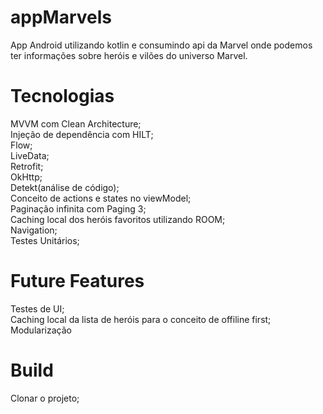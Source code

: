 # appMarvels
App Android utilizando kotlin e consumindo api da Marvel onde podemos ter informações sobre heróis e vilões do universo Marvel.

# Tecnologias
MVVM com Clean Architecture;<br />
Injeção de dependência com HILT;<br />
Flow;<br />
LiveData;<br />
Retrofit;<br />
OkHttp;<br />
Detekt(análise de código);<br />
Conceito de actions e states no viewModel;<br />
Paginação infinita com Paging 3;<br />
Caching local dos heróis favoritos utilizando ROOM;<br />
Navigation;<br />
Testes Unitários;<br />

# Future Features
Testes de UI;<br />
Caching local da lista de heróis para o conceito de offiline first;<br />
Modularização

# Build
Clonar o projeto;<br />